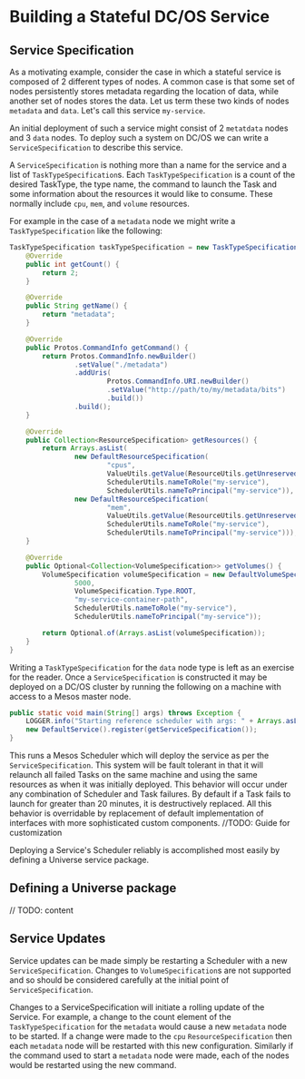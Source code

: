 Building a Stateful DC/OS Service
======================

## Service Specification
As a motivating example, consider the case in which a stateful service is composed of 2 different types of nodes.  A common case is that some set of nodes persistently stores metadata regarding the location of data, while another set of nodes stores the data.  Let us term these two kinds of nodes `metadata` and `data`.  Let's call this service `my-service`.

An initial deployment of such a service might consist of 2 `metatdata` nodes and 3 `data` nodes.  To deploy such a system on DC/OS we can write a `ServiceSpecification` to describe this service.

A `ServiceSpecification` is nothing more than a name for the service and a list of `TaskTypeSpecification`s.  Each `TaskTypeSpecification` is a count of the desired TaskType, the type name, the command to launch the Task and some information about the resources it would like to consume.  These normally include `cpu`, `mem`, and `volume` resources.

For example in the case of a `metadata` node we might write a `TaskTypeSpecification` like the following:

```java
TaskTypeSpecification taskTypeSpecification = new TaskTypeSpecification() {
    @Override
    public int getCount() {
        return 2;
    }

    @Override
    public String getName() {
        return "metadata";
    }

    @Override
    public Protos.CommandInfo getCommand() {
        return Protos.CommandInfo.newBuilder()
                .setValue("./metadata")
                .addUris(
                        Protos.CommandInfo.URI.newBuilder()
                        .setValue("http://path/to/my/metadata/bits")
                        .build())
                .build();
    }

    @Override
    public Collection<ResourceSpecification> getResources() {
        return Arrays.asList(
                new DefaultResourceSpecification(
                        "cpus",
                        ValueUtils.getValue(ResourceUtils.getUnreservedScalar("cpus", 1.0)),
                        SchedulerUtils.nameToRole("my-service"),
                        SchedulerUtils.nameToPrincipal("my-service")),
                new DefaultResourceSpecification(
                        "mem",
                        ValueUtils.getValue(ResourceUtils.getUnreservedScalar("mem", 1024)),
                        SchedulerUtils.nameToRole("my-service"),
                        SchedulerUtils.nameToPrincipal("my-service")));
    }

    @Override
    public Optional<Collection<VolumeSpecification>> getVolumes() {
        VolumeSpecification volumeSpecification = new DefaultVolumeSpecification(
                5000,
                VolumeSpecification.Type.ROOT,
                "my-service-container-path",
                SchedulerUtils.nameToRole("my-service"),
                SchedulerUtils.nameToPrincipal("my-service"));

        return Optional.of(Arrays.asList(volumeSpecification));
    }
}
```

Writing a `TaskTypeSpecification` for the `data` node type is left as an exercise for the reader.  Once a `ServiceSpecification` is constructed it may be deployed on a DC/OS cluster by running the following on a machine with access to a Mesos master node.

```java
public static void main(String[] args) throws Exception {
    LOGGER.info("Starting reference scheduler with args: " + Arrays.asList(args));
    new DefaultService().register(getServiceSpecification());
}
```

This runs a Mesos Scheduler which will deploy the service as per the `ServiceSpecification`.  This system will be fault tolerant in that it will relaunch all failed Tasks on the same machine and using the same resources as when it was initially deployed.  This behavior will occur under any combination of Scheduler and Task failures.  By default if a Task fails to launch for greater than 20 minutes, it is destructively replaced.  All this behavior is overridable by replacement of default implementation of interfaces with more sophisticated custom components.  //TODO: Guide for customization

Deploying a Service's Scheduler reliably is accomplished most easily by defining a Universe service package.
## Defining a Universe package
// TODO: content
## Service Updates
Service updates can be made simply be restarting a Scheduler with a new `ServiceSpecification`.  Changes to `VolumeSpecification`s are not supported and so should be considered carefully at the initial point of `ServiceSpecification`.

Changes to a ServiceSpecification will initiate a rolling update of the Service.  For example, a change to the count element of the `TaskTypeSpecification` for the `metadata` would cause a new `metadata` node to be started.  If a change were made to the `cpu` `ResourceSpecification` then each `metadata` node will be restarted with this new configuration.  Similarly if the command used to start a `metadata` node were made, each of the nodes would be restarted using the new command.
